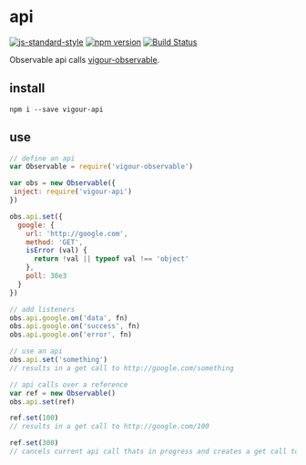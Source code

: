 # api
[![js-standard-style](https://img.shields.io/badge/code%20style-standard-brightgreen.svg)](http://standardjs.com/)
[![npm version](https://badge.fury.io/js/vigour-api.svg)](https://badge.fury.io/js/vigour-api)
[![Build Status](https://travis-ci.org/vigour-io/api.svg?branch=master)](https://travis-ci.org/vigour-io/api)

Observable api calls [vigour-observable](https://github.com/vigour-io/observable).

## install
`npm i --save vigour-api`

## use
```js
// define an api
var Observable = require('vigour-observable')

var obs = new Observable({
 inject: require('vigour-api')
})

obs.api.set({
  google: {
    url: 'http://google.com',
    method: 'GET',
    isError (val) {
      return !val || typeof val !== 'object'
    },
    poll: 30e3
  }
})

// add listeners
obs.api.google.on('data', fn)
obs.api.google.on('success', fn)
obs.api.google.on('error', fn)

// use an api
obs.api.set('something')
// results in a get call to http://google.com/something

// api calls over a reference
var ref = new Observable()
obs.api.set(ref)

ref.set(100)
// results in a get call to http://google.com/100

ref.set(300)
// cancels current api call thats in progress and creates a get call to http://google.com/300
```
